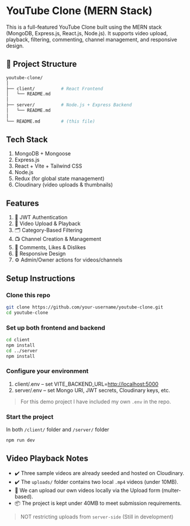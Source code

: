 # YouTube Clone (MERN Stack)

This is a full-featured YouTube Clone built using the MERN stack (MongoDB, Express.js, React.js, Node.js). It supports video upload, playback, filtering, commenting, channel management, and responsive design.

## 🧾 Project Structure

```bash
youtube-clone/
│
├── client/          # React Frontend
│   └── README.md
│
├── server/          # Node.js + Express Backend
│   └── README.md
│
└── README.md        # (this file)
```

## Tech Stack

1. MongoDB + Mongoose
2. Express.js
3. React + Vite + Tailwind CSS
4. Node.js
5. Redux (for global state management)
6. Cloudinary (video uploads & thumbnails)

<!-- vandhanchowdhary:mongo2003 -->

## Features

1. 🔐 JWT Authentication
2. 🎥 Video Upload & Playback
3. 🗂 Category-Based Filtering
4. 📺 Channel Creation & Management
5. 💬 Comments, Likes & Dislikes
6. 📱 Responsive Design
7. ⚙️ Admin/Owner actions for videos/channels

## Setup Instructions

### Clone this repo

```bash
git clone https://github.com/your-username/youtube-clone.git
cd youtube-clone
```

### Set up both frontend and backend

```bash
cd client
npm install
cd ../server
npm install
```

### Configure your environment

1. client/.env – set VITE_BACKEND_URL=<http://localhost:5000>
2. server/.env – set Mongo URI, JWT secrets, Cloudinary keys, etc.

> For this demo project I have included my own `.env` in the repo.

### Start the project

In both `/client/` folder and `/server/` folder

```bash
npm run dev
```

## Video Playback Notes

- ✔️ Three sample videos are already seeded and hosted on Cloudinary.
- ✔️ The `uploads/` folder contains two local `.mp4` videos (under 10MB).
- 🔁 We can upload our own videos locally via the Upload form (multer-based).
- 📦 The project is kept under 40MB to meet submission requirements.

> NOT restricting uploads from `server-side` (Still in development)
